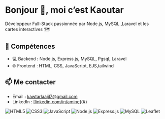 # Bonjour 👋, moi c’est Kaoutar
Développeur Full-Stack passionnée par Node.js, MySQL ,Laravel et les cartes interactives 🗺️

## 🚀 Compétences
- 💻 Backend : Node.js, Express.js, MySQL, Pgsql, Laravel
- 🌐 Frontend : HTML, CSS, JavaScript, EJS,tailwind 


## 📫 Me contacter
- Email : kawtarlaajil7@gmail.com
- LinkedIn : [[linkedin.com/in/amine](https://www.linkedin.com/in/kaoutar-laajil-8b2473224/)](#)

![HTML5](https://img.shields.io/badge/HTML5-E34F26?style=for-the-badge&logo=html5&logoColor=white)
![CSS3](https://img.shields.io/badge/CSS3-1572B6?style=for-the-badge&logo=css3&logoColor=white)
![JavaScript](https://img.shields.io/badge/JavaScript-F7DF1E?style=for-the-badge&logo=javascript&logoColor=black)
![Node.js](https://img.shields.io/badge/Node.js-339933?style=for-the-badge&logo=nodedotjs&logoColor=white)
![Express.js](https://img.shields.io/badge/Express.js-404D59?style=for-the-badge)
![MySQL](https://img.shields.io/badge/MySQL-00758F?style=for-the-badge&logo=mysql&logoColor=white)
![Leaflet](https://img.shields.io/badge/Leaflet-199900?style=for-the-badge&logo=leaflet&logoColor=white)

